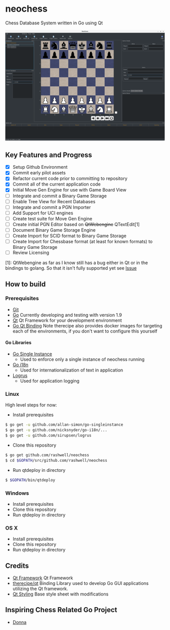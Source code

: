 # neochess

Chess Database System written in Go using Qt

![Early Prototype](/screenshots/EarlyProtoType.png?raw=true "Early Prototype")

## Key Features and Progress

- [x] Setup Github Environment
- [x] Commit early pilot assets
- [x] Refactor current code prior to committing to repository
- [x] Commit all of the current application code
- [x] Initial Move Gen Engine for use with Game Board View
- [ ] Integrate and commit a Binary Game Storage
- [ ] Enable Tree View for Recent Databases
- [ ] Integrate and commit a PGN Importer
- [ ] Add Support for UCI engines
- [ ] Create test suite for Move Gen Engine
- [ ] Create initial PGN Editor based on ~~QtWebengine~~ QTextEdit[1]
- [ ] Document Binary Game Storage Engine
- [ ] Create Import for SCID format to Binary Game Storage
- [ ] Create Import for Chessbase format (at least for known formats) to Binary Game Storage
- [ ] Review Licensing

[1]: QtWebengine as far as I know still has a bug either in Qt or in the bindings to golang.
So that it isn't fully supported yet see [Issue](https://github.com/therecipe/qt/issues/217#issuecomment-280940272)

## How to build

### Prerequisites

- [Git](https://git-scm.com) 
- [Go](https://golang.org) Currently developing and testing with version 1.9
- [Qt](https://www.qt.io) Qt Framework for your development environment
- [Go Qt Binding](https://github.com/therecipe/qt/) Note therecipe also provides docker images for targeting each of the environments, if you don't want to configure this yourself

#### Go Libraries 

- [Go Single Instance](https://github.com/allan-simon/go-singleinstance)
  - Used to enforce only a single instance of neochess running
- [Go i18n](https://github.com/nicksnyder/go-i18n)
  - Used for internationalization of text in application
- [Logrus](https://github.com/sirupsen/logrus)
  - Used for application logging

### Linux

High level steps for now:

- Install prerequisites

```bash
$ go get -u github.com/allan-simon/go-singleinstance
$ go get -u github.com/nicksnyder/go-i18n/...
$ go get -u github.com/sirupsen/logrus
```

- Clone this repository

```bash
$ go get github.com/rashwell/neochess
$ cd $GOPATH/src/github.com/rashwell/neochess
```

- Run qtdeploy in directory

```bash
$ $GOPATH/bin/qtdeploy
```

### Windows

- Install prerequisites
- Clone this repository
- Run qtdeploy in directory

### OS X

- Install prerequisites
- Clone this repository
- Run qtdeploy in directory

## Credits

- [Qt Framework](https://www.qt.io/) Qt Framework
- [therecipe/qt](https://github.com/therecipe/qt/) Binding Library used to develop Go GUI applications utilizing the Qt framework.
- [Qt Styling](https://github.com/ColinDuquesnoy/QDarkStyleSheet) Base style sheet with modifications

## Inspiring Chess Related Go Project

- [Donna](https://github.com/michaeldv/donna)

